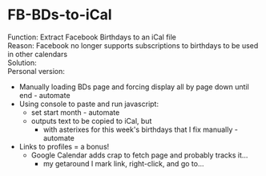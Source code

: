 # FB-BDs-to-iCal
Function: Extract Facebook Birthdays to an iCal file    
Reason: Facebook no longer supports subscriptions to birthdays to be used in other calendars    
Solution:  
Personal version:  
- Manually loading BDs page and forcing display all by page down until end - automate  
- Using console to paste and run javascript:  
  - set start month - automate  
  - outputs text to be copied to iCal, but  
    - with asterixes for this week's birthdays that I fix manually - automate  
- Links to profiles = a bonus!  
  - Google Calendar adds crap to fetch page and probably tracks it...  
    - my getaround I mark link, right-click, and go to...  
